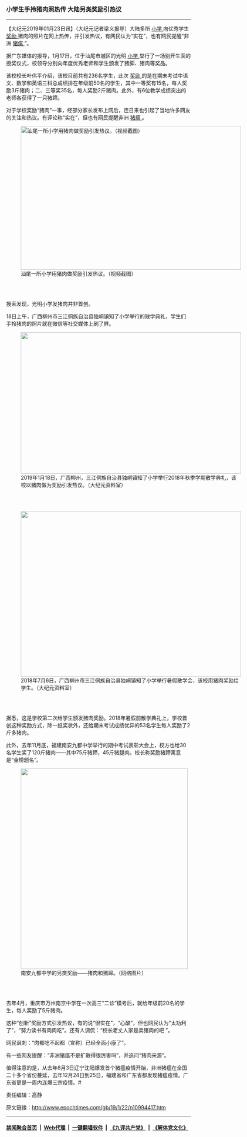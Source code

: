 ### 小学生手拎猪肉照热传 大陆另类奖励引热议
------------------------

<p>
 【大纪元2019年01月23日讯】（大纪元记者梁义报导）大陆多所
 <a href="http://www.epochtimes.com/gb/tag/%E5%B0%8F%E5%AD%A6.html">
  小学
 </a>
 向优秀学生
 <a href="http://www.epochtimes.com/gb/tag/%E5%A5%96%E5%8A%B1.html">
  奖励
 </a>
 猪肉的照片在网上热传，并引发热议，有网民认为“实在”，也有网民提醒“非洲
 <a href="http://www.epochtimes.com/gb/tag/%E7%8C%AA%E7%98%9F.html">
  猪瘟
 </a>
 ”。
</p>
<p>
 据广东媒体的报导，1月17日，位于汕尾市城区的光明
 <a href="http://www.epochtimes.com/gb/tag/%E5%B0%8F%E5%AD%A6.html">
  小学
 </a>
 举行了一场别开生面的授奖仪式，校领导分别向年度优秀老师和学生颁发了猪脚、猪肉等奖品。
</p>
<p>
 该校校长叶伟平介绍，该校目前共有236名学生，此次
 <a href="http://www.epochtimes.com/gb/tag/%E5%A5%96%E5%8A%B1.html">
  奖励
 </a>
 的是在期末考试中语文、数学和英语三科总成绩排在年级前50名的学生，其中一等奖有15名，每人奖励3斤猪肉；二、三等奖35名，每人奖励2斤猪肉。此外，有6位教学成绩突出的老师各获得了一只猪蹄。
</p>
<p>
 对于学校奖励“猪肉”一事，经部分家长发布上网后，连日来也引起了当地许多网友的关注和热议。有评论称“实在”，但也有网民提醒非洲
 <a href="http://www.epochtimes.com/gb/tag/%E7%8C%AA%E7%98%9F.html">
  猪瘟
 </a>
 。
</p>
<figure class="wp-caption aligncenter" id="attachment_10994431" style="width: 600px">
 <a href="http://i.epochtimes.com/assets/uploads/2019/01/ss-3.jpg">
  <img alt="汕尾一所小学用猪肉做奖励引发热议。（视频截图）" class="size-large wp-image-10994431" height="391" src="http://i.epochtimes.com/assets/uploads/2019/01/ss-3-600x391.jpg" width="600"/>
 </a>
 <br/><figcaption class="wp-caption-text">
  汕尾一所小学用猪肉做奖励引发热议。（视频截图）
 </figcaption><br/>
</figure><br/>
<p>
 搜索发现，光明小学发猪肉并非首创。
</p>
<p>
 18日上午，广西柳州市三江侗族自治县独峒镇知了小学举行的散学典礼，学生们手拎猪肉的照片就在微信等社交媒体上刷了屏。
</p>
<figure class="wp-caption aligncenter" id="attachment_10996163" style="width: 600px">
 <a href="http://i.epochtimes.com/assets/uploads/2019/01/1901230402571528.jpg">
  <img alt="" class="size-large wp-image-10996163" height="385" src="http://i.epochtimes.com/assets/uploads/2019/01/1901230402571528-600x385.jpg" width="600"/>
 </a>
 <br/><figcaption class="wp-caption-text">
  2019年1月18日，广西柳州，三江侗族自治县独峒镇知了小学举行2018年秋季学期散学典礼，该校以猪肉做为奖励引发热议。（大纪元资料室）
 </figcaption><br/>
</figure><br/>
<figure class="wp-caption aligncenter" id="attachment_10996136" style="width: 600px">
 <a href="http://i.epochtimes.com/assets/uploads/2019/01/1901230347211528.jpg">
  <img alt="" class="size-large wp-image-10996136" height="450" src="http://i.epochtimes.com/assets/uploads/2019/01/1901230347211528-600x450.jpg" title="" width="600"/>
 </a>
 <br/><figcaption class="wp-caption-text">
  2018年7月6日，广西柳州市三江侗族自治县独峒镇知了小学举行暑假散学会，该校用猪肉奖励给学生。（大纪元资料室）
 </figcaption><br/>
</figure><br/>
<p>
 据悉，这是学校第二次给学生颁发猪肉奖励。2018年暑假前散学典礼上，学校首创这种奖励方式，除一纸奖状外，还给期末考试成绩优异的53名学生每人奖励了2斤多猪肉。
</p>
<p>
 此外，去年11月底，福建南安九都中学举行的期中考试表彰大会上，校方也给30名学生奖了120斤猪肉——其中75斤猪蹄，45斤猪腿肉。校长称奖励猪蹄寓意是“金榜题名”。
</p>
<figure class="wp-caption aligncenter" id="attachment_10994433" style="width: 455px">
 <a href="http://i.epochtimes.com/assets/uploads/2019/01/Unknown-6.jpg">
  <img alt="" class=" wp-image-10994433" height="546" src="http://i.epochtimes.com/assets/uploads/2019/01/Unknown-6-600x720.jpg" width="455"/>
 </a>
 <br/><figcaption class="wp-caption-text">
  南安九都中学的另类奖励——猪肉和猪蹄。（网络图片）
 </figcaption><br/>
</figure><br/>
<p>
 去年4月，重庆市万州南京中学在一次高三“二诊”模考后，就给年级前20名的学生，每人奖励了5斤猪肉。
 <span class="Apple-converted-space">
 </span>
</p>
<p>
 这种“创新”奖励方式引发热议，有的说“很实在”，“心酸”，但也网民认为“太功利了”，“努力读书有肉肉吃”。还有人调侃：“校长老丈人家是卖猪肉的吧 ”。
</p>
<p>
 网民讽刺：“肉都吃不起都（宣称）已经全面小康了”。
</p>
<p>
 有一些网友提醒：“非洲猪瘟不是扩散得很厉害吗”，并追问“猪肉来源”。
</p>
<p>
 值得注意的是，从去年8月3日辽宁沈阳爆发首个猪瘟疫情开始，非洲猪瘟在全国二十多个省份蔓延，去年12月24日到25日，福建省和广东省都发现猪瘟疫情。广东省更是一周内连爆三宗疫情。#
</p>
<p>
 责任编辑：高静
</p>

原文链接：http://www.epochtimes.com/gb/19/1/22/n10994417.htm


------------------------
#### [禁闻聚合首页](https://github.com/gfw-breaker/banned-news/blob/master/README.md) &nbsp;|&nbsp; [Web代理](https://github.com/gfw-breaker/open-proxy/blob/master/README.md) &nbsp;|&nbsp; [一键翻墙软件](https://github.com/gfw-breaker/nogfw/blob/master/README.md) &nbsp;|&nbsp; [《九评共产党》](https://github.com/gfw-breaker/9ping.md/blob/master/README.md#九评之一评共产党是什么) &nbsp;|&nbsp; [《解体党文化》](https://github.com/gfw-breaker/jtdwh.md/blob/master/README.md#绪论)